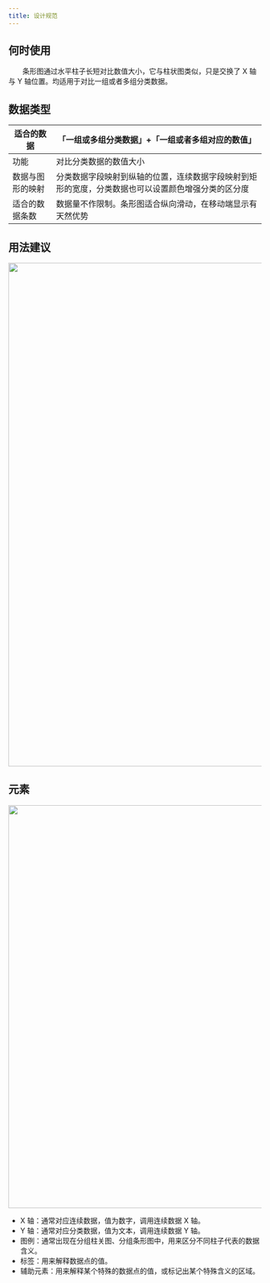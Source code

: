 ```yaml
---
title: 设计规范
---
```


## 何时使用

　　条形图通过水平柱子长短对比数值大小，它与柱状图类似，只是交换了 X 轴与 Y 轴位置。均适用于对比一组或者多组分类数据。

## 数据类型

| 适合的数据 | 「一组或多组分类数据」+「一组或者多组对应的数值」 |
| --- | --- |
| 功能 | 对比分类数据的数值大小 |
| 数据与图形的映射 | 分类数据字段映射到纵轴的位置，连续数据字段映射到矩形的宽度，分类数据也可以设置颜色增强分类的区分度 |
| 适合的数据条数 | 数据量不作限制。条形图适合纵向滑动，在移动端显示有天然优势 |


## 用法建议

<img src='https://gw.alipayobjects.com/mdn/rms_d314dd/afts/img/A*0ijxQ78m7M0AAAAAAAAAAABkARQnAQ' width='1000'>

## 元素

<img src='https://gw.alipayobjects.com/mdn/rms_d314dd/afts/img/A*hPSDQ5O0A9gAAAAAAAAAAABkARQnAQ' width='800'>

* X 轴：通常对应连续数据，值为数字，调用连续数据 X 轴。
* Y 轴：通常对应分类数据，值为文本，调用连续数据 Y 轴。
* 图例：通常出现在分组柱关图、分组条形图中，用来区分不同柱子代表的数据含义。
* 标签：用来解释数据点的值。
* 辅助元素：用来解释某个特殊的数据点的值，或标记出某个特殊含义的区域。
